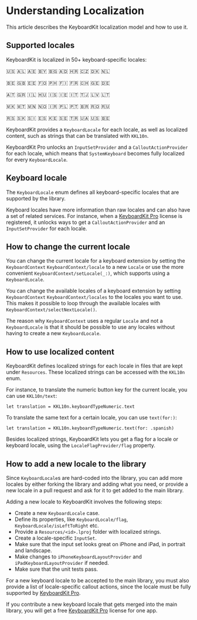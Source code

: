 # Understanding Localization

This article describes the KeyboardKit localization model and how to use it.


## Supported locales

KeyboardKit is localized in 50+ keyboard-specific locales:

🇺🇸 🇦🇱 🇦🇪 🇧🇾 🇧🇬 🇦🇩 🇭🇷 🇨🇿 🇩🇰 🇳🇱 <br />

🇧🇪 🇬🇧 🇪🇪 🇫🇴 🇵🇭 🇫🇮 🇫🇷 🇨🇭 🇬🇪 🇩🇪 <br />

🇦🇹 🇬🇷 🇮🇱 🇭🇺 🇮🇸 🇮🇪 🇮🇹 🇹🇯 🇱🇻 🇱🇹 <br />

🇲🇰 🇲🇹 🇲🇳 🇳🇴 🇮🇷 🇵🇱 🇵🇹 🇧🇷 🇷🇴 🇷🇺 <br />

🇷🇸 🇸🇰 🇸🇮 🇪🇸 🇰🇪 🇸🇪 🇹🇷 🇺🇦 🇺🇸 🇧🇪 <br />

KeyboardKit provides a ``KeyboardLocale`` for each locale, as well as localized content, such as strings that can be translated with ``KKL10n``.

KeyboardKit Pro unlocks an ``InputSetProvider`` and a ``CalloutActionProvider`` for each locale, which means that ``SystemKeyboard`` becomes fully localized for every ``KeyboardLocale``.



## Keyboard locale

The ``KeyboardLocale`` enum defines all keyboard-specific locales that are supported by the library.

Keyboard locales have more information than raw locales and can also have a set of related services. For instance, when a [KeyboardKit Pro][Pro] license is registered, it unlocks ways to get a ``CalloutActionProvider`` and an ``InputSetProvider`` for each locale.



## How to change the current locale 

You can change the current locale for a keyboard extension by setting the ``KeyboardContext`` ``KeyboardContext/locale`` to a new `Locale` or use the more convenient ``KeyboardContext/setLocale(_:)``, which supports using a ``KeyboardLocale``.

You can change the available locales of a keyboard extension by setting ``KeyboardContext`` ``KeyboardContext/locales`` to the locales you want to use. This makes it possible to loop through the available locales with ``KeyboardContext/selectNextLocale()``.

The reason why ``KeyboardContext`` uses a regular `Locale` and not a ``KeyboardLocale`` is that it should be possible to use any locales without having to create a new ``KeyboardLocale``.



## How to use localized content

KeyboardKit defines localized strings for each locale in files that are kept under `Resources`. These localized strings can be accessed with the ``KKL10n`` enum.

For instance, to translate the numeric button key for the current locale, you can use ``KKL10n/text``:

```
let translation = KKL10n.keyboardTypeNumeric.text
```

To translate the same text for a certain locale, you can use `text(for:)`:

```
let translation = KKL10n.keyboardTypeNumeric.text(for: .spanish)
```

Besides localized strings, KeyboardKit lets you get a flag for a locale or keyboard locale, using the ``LocaleFlagProvider/flag`` property. 



## How to add a new locale to the library

Since ``KeyboardLocale``s are hard-coded into the library, you can add more locales by either forking the library and adding what you need, or provide a new locale in a pull request and ask for it to get added to the main library.

Adding a new locale to KeyboardKit involves the following steps:

* Create a new ``KeyboardLocale`` case.
* Define its properties, like ``KeyboardLocale/flag``, ``KeyboardLocale/isLeftToRight`` etc.
* Provide a `Resources/<id>.lproj` folder with localized strings.
* Create a locale-specific ``InputSet``.
* Make sure that the input set looks great on iPhone and iPad, in portrait and landscape.
* Make changes to ``iPhoneKeyboardLayoutProvider`` and ``iPadKeyboardLayoutProvider`` if needed.
* Make sure that the unit tests pass.

For a new keyboard locale to be accepted to the main library, you must also provide a list of locale-specific callout actions, since the locale must be fully supported by [KeyboardKit Pro][Pro].

If you contribute a new keyboard locale that gets merged into the main library, you will get a free [KeyboardKit Pro][Pro] license for one app.   



[Pro]: https://github.com/KeyboardKit/KeyboardKitPro

